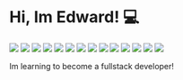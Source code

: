 # Hi, Im Edward! 💻

![](https://img.shields.io/badge/-JavaScript-black/?style=for-the-badge&logo=javascript&color=fedcba&labelColor=black)
![](https://img.shields.io/badge/PHP-PHP_7--8-black/?style=for-the-badge&color=white&labelColor=000)
![](https://img.shields.io/badge/-Laravel-black/?style=for-the-badge&color=f2f2f2&labelColor=ff2626&logo=laravel&logoColor=white)
![](https://img.shields.io/badge/-NPM-black/?style=for-the-badge&color=white&labelColor=ff2626&logo=npm)
![](https://img.shields.io/badge/-WSL-black/?style=for-the-badge&color=gray&labelColor=black&logo=Windows-Terminal)
![](https://img.shields.io/badge/SQL-PostgreSQL-black/?style=for-the-badge&color=bafee1&labelColor=000000)
![](https://img.shields.io/badge/-Node.js-black/?style=for-the-badge&color=white&labelColor=black&logo=Nodemon)
![](https://img.shields.io/badge/-VSCode-black/?style=for-the-badge&logo=Visual-Studio-Code&color=baf0fe&labelColor=000&logoColor=blue)
![](https://img.shields.io/badge/-Repl.it-black/?style=for-the-badge&color=white&labelColor=black&logo=repl.it&logoColor=blue)
![](https://img.shields.io/badge/-PhpStorm-black/?style=for-the-badge&color=f8bafe&labelColor=black&logo=phpstorm&logoColor=white)
![](https://img.shields.io/badge/-Git-black/?style=for-the-badge&color=fee3ba&labelColor=black&logo=git&logoColor=ff8000)
![](https://img.shields.io/badge/-GitHub-black/?style=for-the-badge&color=f2f2f2&labelColor=black&logo=github&logoColor=white)
![](https://img.shields.io/badge/-React.js-black/?style=for-the-badge&color=blue&labelColor=black&logo=react&logoColor=blue)
![](https://img.shields.io/badge/-Vue.js-black/?style=for-the-badge&color=white&labelColor=black&logo=vue.js&logoColor=4FC08D)

Im learning to become a fullstack developer!
